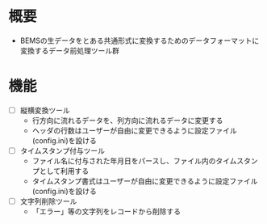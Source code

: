 # 概要
- BEMSの生データをとある共通形式に変換するためのデータフォーマットに変換するデータ前処理ツール群


# 機能
-[ ] 縦横変換ツール
    - 行方向に流れるデータを、列方向に流れるデータに変更する
    - ヘッダの行数はユーザーが自由に変更できるように設定ファイル(config.ini)を設ける
-[ ] タイムスタンプ付与ツール
    - ファイル名に付与された年月日をパースし、ファイル内のタイムスタンプとして利用する
    - タイムスタンプ書式はユーザーが自由に変更できるように設定ファイル(config.ini)を設ける
-[ ] 文字列削除ツール
    - 「エラー」等の文字列をレコードから削除する